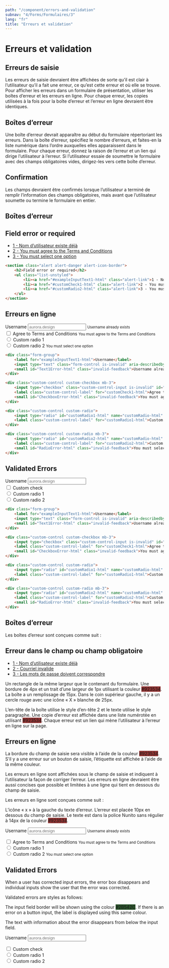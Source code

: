 ```yaml
---
path: "/component/errors-and-validation"
subnav: "4/Forms/Formulaires/3"
lang: "fr"
title: "Erreurs et validation"
---
```


<helmet>
<title> Erreurs et validation - Système de conception Aurora </title>
</helmet>

# Erreurs et validation

## Erreurs de saisie

Les erreurs de saisie devraient être affichées de sorte qu’il est clair à l’utilisateur qu’il a fait une erreur, ce qu’est cette erreur et où elle se trouve. Pour afficher les erreurs dans un formulaire de présentation, utiliser les boîtes d’erreur et les erreurs en ligne. Pour chaque erreur, les copies utilisées à la fois pour la boîte d’erreur et l’erreur en ligne devraient être identiques.

## Boîtes d’erreur

Une boîte d’erreur devrait apparaître au début du formulaire répertoriant les erreurs. Dans la boîte d’erreur, spécifiez le nombre d’erreurs, et faites-en la liste numérique dans l’ordre auxquelles elles apparaissent dans le formulaire. Pour chaque erreur, donnez la raison de l’erreur et un lien qui dirige l’utilisateur à l’erreur. Si l’utilisateur essaie de soumettre le formulaire avec des champs obligatoires vides, dirigez-les vers cette boîte d’erreur.

##

## Confirmation

Les champs devraient être confirmés lorsque l’utilisateur a terminé de remplir l’information des champs obligatoires, mais avant que l’utilisateur soumette ou termine le formulaire en entier.

<documentationtabs remove="react">
      <doctabpanel type="html">
          
## Boîtes d’erreur

<section class="alert alert-danger alert-icon-border">
    <h2>Field error or required</h2>
    <ul class="list-unstyled">
    <li><a href="#exampleInputText1-html" class="alert-link">1 - Nom d’utilisateur existe déjà</a></li>
    <li><a href="#customCheck1-html" class="alert-link">2 - You must agree to the Terms and Conditions</a></li>
    <li><a href="#customRadio2-html" class="alert-link">3 - You must select one option</a></li>
    </ul>
</section>

```html
<section class="alert alert-danger alert-icon-border">
    <h2>Field error or required</h2>
    <ul class="list-unstyled">
        <li><a href="#exampleInputText1-html" class="alert-link">1 - Nom d’utilisateur existe déjà</a></li>
        <li><a href="#customCheck1-html" class="alert-link">2 - You must agreed to the Terms and Conditions</a></li>
        <li><a href="#customRadio2-html" class="alert-link">3 - You must select one option</a></li>
    </ul>
</section>
```
## Erreurs en ligne

<div class="form-group">
    <label for="exampleInputText1-html">Username</label>
    <input type="text" class="form-control is-invalid" aria-describedby="Text1Error-html" id="exampleInputText1-html" placeholder="aurora.design">
    <small id="Text1Error-html" class="invalid-feedback">Username already exists</small>
</div>

<div class="custom-control custom-checkbox mb-3">
    <input type="checkbox" class="custom-control-input is-invalid" id="customCheck1-html" aria-describedby="CheckboxError-html">
    <label class="custom-control-label" for="customCheck1-html">Agree to Terms and Conditions</label>
    <small id="CheckboxError-html" class="invalid-feedback">You must agree to the Terms and Conditions</small>
</div>

<div class="custom-control custom-radio">
    <input type="radio" id="customRadio1-html" name="customRadio-html" class="custom-control-input is-invalid" aria-describedby="RadioError-html">
    <label class="custom-control-label" for="customRadio1-html">Custom radio 1</label>
</div>
    
<div class="custom-control custom-radio mb-3">
    <input type="radio" id="customRadio2-html" name="customRadio-html" class="custom-control-input  is-invalid" aria-describedby="RadioError-html">
    <label class="custom-control-label" for="customRadio2-html">Custom radio 2</label>
    <small id="RadioError-html" class="invalid-feedback">You must select one option</small>
</div>


```html
<div class="form-group">
    <label for="exampleInputText1-html">Username</label>
    <input type="text" class="form-control is-invalid" aria-describedby="Text1Error-html" id="exampleInputText1-html" placeholder="aurora.design">
    <small id="Text1Error-html" class="invalid-feedback">Username already exists</small>
</div>                

<div class="custom-control custom-checkbox mb-3">
    <input type="checkbox" class="custom-control-input is-invalid" id="customCheck1-html" aria-describedby="CheckboxError-html">
    <label class="custom-control-label" for="customCheck1-html">Agree to Terms and Conditions</label>
    <small id="CheckboxError-html" class="invalid-feedback">You must agree to the Terms and Conditions</small>
</div>

<div class="custom-control custom-radio">
    <input type="radio" id="customRadio1-html" name="customRadio-html" class="custom-control-input is-invalid" aria-describedby="RadioError-html">
    <label class="custom-control-label" for="customRadio1-html">Custom radio 1</label>
</div> 

<div class="custom-control custom-radio mb-3">
    <input type="radio" id="customRadio2-html" name="customRadio-html" class="custom-control-input  is-invalid" aria-describedby="RadioError-html">
    <label class="custom-control-label" for="customRadio2-html">Custom radio 2</label>
    <small id="RadioError-html" class="invalid-feedback">You must select one option</small>
</div>
```

## Validated Errors

<div class="form-group">
    <label for="exampleInputText2-html">Username</label>
    <input type="text" class="form-control is-valid" aria-describedby="Text1Error-html" id="exampleInputText2-html" placeholder="aurora.design">
</div>

<div class="custom-control custom-checkbox mb-3">
    <input type="checkbox" class="custom-control-input is-valid" id="customCheck2-html">
    <label class="custom-control-label" for="customCheck2-html">Custom check</label>
</div>

<div class="custom-control custom-radio">
    <input type="radio" id="customRadio3-html" name="customRadio2-html" class="custom-control-input is-valid">
    <label class="custom-control-label" for="customRadio3-html">Custom radio 1</label>
    </div>
<div class="custom-control custom-radio">
    <input type="radio" id="customRadio4-html" name="customRadio2-html" class="custom-control-input  is-valid">
    <label class="custom-control-label" for="customRadio4-html">Custom radio 2</label>
</div>

```html
<div class="form-group">
    <label for="exampleInputText1-html">Username</label>
    <input type="text" class="form-control is-invalid" aria-describedby="Text1Error-html" id="exampleInputText1-html" placeholder="aurora.design">
    <small id="Text1Error-html" class="invalid-feedback">Username already exists</small>
</div>                

<div class="custom-control custom-checkbox mb-3">
    <input type="checkbox" class="custom-control-input is-invalid" id="customCheck1-html" aria-describedby="CheckboxError-html">
    <label class="custom-control-label" for="customCheck1-html">Agree to Terms and Conditions</label>
    <small id="CheckboxError-html" class="invalid-feedback">You must agree to the Terms and Conditions</small>
</div>

<div class="custom-control custom-radio">
    <input type="radio" id="customRadio1-html" name="customRadio-html" class="custom-control-input is-invalid" aria-describedby="RadioError-html">
    <label class="custom-control-label" for="customRadio1-html">Custom radio 1</label>
</div> 

<div class="custom-control custom-radio mb-3">
    <input type="radio" id="customRadio2-html" name="customRadio-html" class="custom-control-input  is-invalid" aria-describedby="RadioError-html">
    <label class="custom-control-label" for="customRadio2-html">Custom radio 2</label>
    <small id="RadioError-html" class="invalid-feedback">You must select one option</small>
</div>
```

</doctabpanel>
    <doctabpanel type="design">
          

## Boîtes d’erreur

Les boîtes d’erreur sont conçues comme suit :

<section class="alert alert-danger alert-icon-border">
    <h2>Erreur dans le champ ou champ obligatoire</h2>
    <ul class="list-unstyled">
    <li><a href="#" class="alert-link">1 - Nom d’utilisateur existe déjà</a></li>
    <li><a href="#" class="alert-link">2 - Courriel invalide</a></li>
    <li><a href="#" class="alert-link">3 - Les mots de passe doivent correspondre</a></li>
    </ul>
</section>

Un rectangle de la même largeur que le contenant du formulaire. Une bordure de 4px et un trait d’une largeur de 1px utilisant la couleur <badge style="background-color: #923534;">#923534</badge>. La boîte a un remplissage de 15px. Dans le coin supérieur gauche, il y a un cercle rouge avec une icône « X » blanche de 25px.

L’en-tête de la boîte utilise le style d’en-tête 2 et le texte utilise le style paragraphe. Une copie d’erreur est affichée dans une liste numérotée en utilisant <badge style="background-color: #923534;">#923534</badge>. Chaque erreur est un lien qui mène l’utilisateur à l’erreur en ligne sur la page.


## Erreurs en ligne

La bordure du champ de saisie sera visible à l’aide de la couleur <badge style="background-color: #923534;">#923534</badge>. S’il y a une erreur sur un bouton de saisie, l’étiquette est affichée à l’aide de la même couleur.

Les erreurs en ligne sont affichées sous le champ de saisie et indiquent à l’utilisateur la façon de corriger l’erreur. Les erreurs en ligne devraient être aussi concises que possible et limitées à une ligne qui tient en dessous du champ de saisie.

Les erreurs en ligne sont conçues comme suit :

L’icône « x » à la gauche du texte d’erreur. L’erreur est placée 10px en dessous du champ de saisie. Le texte est dans la police Nunito sans régulier à 14px de la couleur <badge style="background-color: #923534">#923534</badge>.

<label for="exampleInputText1-design">Username</label>
<input type="text" class="form-control is-invalid" aria-describedby="Text1Error-design" id="exampleInputText1-design" placeholder="aurora.design">
<small id="Text1Error-design" class="invalid-feedback">Username already exists</small>

<div class="custom-control custom-checkbox mb-3">
    <input type="checkbox" class="custom-control-input is-invalid" id="customCheck1-design" aria-describedby="CheckboxError-design">
    <label class="custom-control-label" for="customCheck1-design">Agree to Terms and Conditions</label>
    <small id="CheckboxError-design" class="invalid-feedback">You must agree to the Terms and Conditions</small>
</div>

<div class="custom-control custom-radio">
    <input type="radio" id="customRadio1-design" name="customRadio-design" class="custom-control-input is-invalid" aria-describedby="RadioError-design">
    <label class="custom-control-label" for="customRadio1-design">Custom radio 1</label>
    </div>
    
<div class="custom-control custom-radio mb-3">
    <input type="radio" id="customRadio2-design" name="customRadio-design" class="custom-control-input  is-invalid" aria-describedby="RadioError-design">
    <label class="custom-control-label" for="customRadio2-design">Custom radio 2</label>
    <small id="RadioError-design" class="invalid-feedback">You must select one option</small>
</div>

## Validated Errors

When a user has corrected input errors, the error box disappears and individual inputs show the user that the error was corrected. 

Validated errors are styles as follows:

The input field border will be shown using the colour <badge style="background-color: #2B542C;">#2B542C</badge>. If there is an error on a button input, the label is displayed using this same colour.

The text with information about the error disappears from below the input field. 

<label for="exampleInputText2">Username</label>
<input type="text" class="form-control is-valid" aria-describedby="Text1Error" id="exampleInputText2" placeholder="aurora.design">

<div class="custom-control custom-checkbox mb-3">
    <input type="checkbox" class="custom-control-input is-valid" id="customCheck2">
    <label class="custom-control-label" for="customCheck2">Custom check</label>
</div>

<div class="custom-control custom-radio">
    <input type="radio" id="customRadio3" name="customRadio2" class="custom-control-input is-valid">
    <label class="custom-control-label" for="customRadio3">Custom radio 1</label>
    </div>
<div class="custom-control custom-radio">
    <input type="radio" id="customRadio4" name="customRadio2" class="custom-control-input  is-valid">
    <label class="custom-control-label" for="customRadio4">Custom radio 2</label>
</div>
      
</doctabpanel>
    </documentationtabs>


